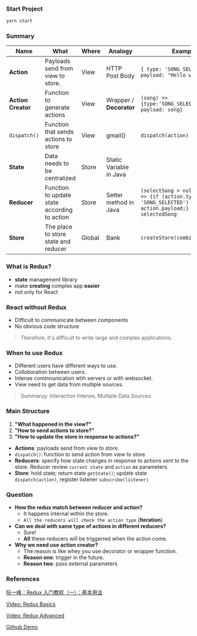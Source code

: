 ### Start Project
```sh
yarn start
```

### Summary
Name | What | Where | Analogy | Example
---------|----------|---------|-------| ----
 **Action** | Payloads send from view to store. | View | HTTP Post Body | `{ type: 'SONG_SELECTED', payload: "Hello world" }`
 **Action Creator** | Function to generate actions | View | Wrapper / **Decorator** | `(song) => {type:'SONG_SELECTED', payload: song}`
 `dispatch()` | Function that sends actions to store | View | gmail() | `dispatch(action)`
 **State** | Data needs to be centralized | Store | Static Variable in Java | 
 **Reducer** | Function to update state according to action | Store | Setter method in Java | `(selectSong = null, action) => {if (action.type === 'SONG_SELECTED') return action.payload;} return selectedSong`
 **Store** | The place to store state and reducer | Global | Bank | `createStore(combinedReducers)`


### What is Redux?
- **state** management library
- make **creating** complex app **easier**
- not only for React

### React without Redux
- Difficult to communicate between components
- No obvious code structure

> Therefore, it's difficult to write large and complex applications.

### When to use Redux
- Different users have different ways to use.
- Colloboration between users.
- Intense commnunication wtih servers or with websocket.
- View need to get data from multiple sources.

> Summaruy: Interaction Intense, Multiple Data Sources.

### Main Structure
1. **"What happened in the view?"**
2. **"How to send actions to store?"**
3. **"How to update the store in response to actions?"**

- **Actions**: payloads send from view to store. 
- `dispatch()`: function to send action from view to store 
- **Reducers**: specify how state changes in response to actions sent to the store. Reducer review `current state` and `action` as parameters.
- **Store**: hold state; return state `getState()`; update state `dispatch(action)`, register listener `subscribe(listener)`

### Question
- **How the redux match between reducer and action?**
  - It happens internal within the store.
  - `All the reducers will check the action type` (**Iteration**)
- **Can we deal with same type of actions in different reducers?**
  - Sure!
  - **All** these reducers will be triggerred when the action come.
- **Why we need use action creator?**
  - The reason is like whey you use decorator or wrapper function.
  - **Reason one**: trigger in the future.
  - **Reason two**: pass external parameters

### References
[阮一峰：Redux 入门教程（一）：基本用法](http://www.ruanyifeng.com/blog/2016/09/redux_tutorial_part_one_basic_usages.html)

[Video: Redux Basics](https://egghead.io/courses/getting-started-with-redux)

[Video: Redux Advanced](https://egghead.io/courses/start-learning-react)

[Github Demo](https://github.com/GeekEast/React-Redux-Song)

